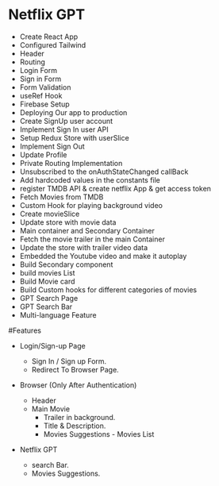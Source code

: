 # Netflix GPT

- Create React App
- Configured Tailwind
- Header
- Routing
- Login Form
- Sign in Form
- Form Validation
- useRef Hook
- Firebase Setup
- Deploying Our app to production
- Create SignUp user account
- Implement Sign In user API
- Setup Redux Store with userSlice
- Implement Sign Out
- Update Profile
- Private Routing Implementation
- Unsubscribed to the onAuthStateChanged callBack
- Add hardcoded values in the constants  file
- register TMDB API & create netflix App & get access token
- Fetch Movies from TMDB
- Custom Hook for playing background video
- Create movieSlice
- Update store with movie data
- Main container and Secondary Container
- Fetch the movie trailer in the main Container
- Update the store with trailer video data
- Embedded the Youtube video and make it autoplay
- Build Secondary component
- build movies List
- Build Movie card
- Build Custom hooks for different categories of movies
- GPT Search Page
- GPT Search Bar
- Multi-language Feature 

#Features

- Login/Sign-up Page

  - Sign In / Sign up Form.
  - Redirect To Browser Page.

- Browser (Only After Authentication)
  - Header
  - Main Movie
    - Trailer in background.
    - Title & Description.
    - Movies Suggestions - Movies List
- Netflix GPT
  - search Bar.
  - Movies Suggestions.
